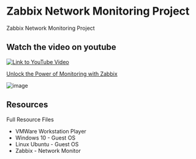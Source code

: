 # Zabbix Network Monitoring Project
Zabbix Network Monitoring Project

## Watch the video on youtube
[![Link to YouTube Video](https://img.youtube.com/vi/g3N7bcDuzYU/0.jpg)](https://www.youtube.com/watch?v=g3N7bcDuzYU)

[Unlock the Power of Monitoring with Zabbix](https://www.linkedin.com/posts/kenneth-nweke-4a9456185_unlock-the-power-of-monitoring-with-zabbix-activity-7222518512160772097-0cDa?utm_source=share&utm_medium=member_desktop)





![image](https://github.com/user-attachments/assets/5b73ad30-ae1c-46b3-afe6-0b9cf2e9a7cf)




















## Resources
Full Resource Files
  - VMWare Workstation Player
  - Windows 10 - Guest OS
  - Linux Ubuntu - Guest OS
  - Zabbix - Network Monitor
